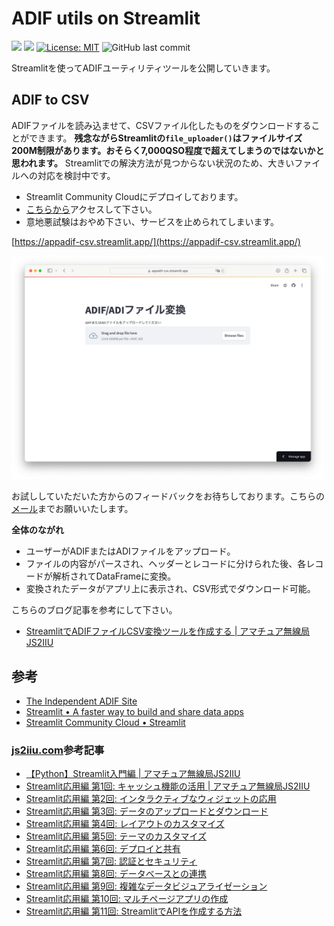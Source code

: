 # ADIF utils on Streamlit

![](https://byob.yarr.is/JS2IIU-MH/StreamlitADIF/time)
![](https://byob.yarr.is/JS2IIU-MH/StreamlitADIF/passing_lints)
[![License: MIT](https://img.shields.io/badge/License-MIT-brightgreen.svg)](LICENSE)
![GitHub last commit](https://img.shields.io/github/last-commit/JS2IIU-MH/StreamlitADIF?display_timestamp=committer&style=flat&color=blue)


Streamlitを使ってADIFユーティリティツールを公開していきます。

## ADIF to CSV

ADIFファイルを読み込ませて、CSVファイル化したものをダウンロードすることができます。 **残念ながらStreamlitの`file_uploader()`はファイルサイズ200M制限があります。おそらく7,000QSO程度で超えてしまうのではないかと思われます。** Streamlitでの解決方法が見つからない状況のため、大きいファイルへの対応を検討中です。

- Streamlit Community Cloudにデプロイしております。
- [こちらから](https://appadif-csv.streamlit.app/)アクセスして下さい。
- 意地悪試験はおやめ下さい、サービスを止められてしまいます。

[https://appadif-csv.streamlit.app/](https://appadif-csv.streamlit.app/)

[<img src="doc/007.png" width=500></img>](https://appadif-csv.streamlit.app/)

お試ししていただいた方からのフィードバックをお待ちしております。こちらの[メール](mailto:info@js2iiu.com)までお願いいたします。

**全体のながれ**

- ユーザーがADIFまたはADIファイルをアップロード。
- ファイルの内容がパースされ、ヘッダーとレコードに分けられた後、各レコードが解析されてDataFrameに変換。
- 変換されたデータがアプリ上に表示され、CSV形式でダウンロード可能。

こちらのブログ記事を参考にして下さい。

- [StreamlitでADIFファイルCSV変換ツールを作成する | アマチュア無線局JS2IIU](https://js2iiu.com/2024/09/21/streamlit-adif-csv/)

## 参考

- [The Independent ADIF Site](https://www.adif.org/)
- [Streamlit • A faster way to build and share data apps](https://streamlit.io/)
- [Streamlit Community Cloud • Streamlit](https://streamlit.io/cloud)

### [js2iiu.com](https://js2iiu.com)参考記事

- [【Python】Streamlit入門編 | アマチュア無線局JS2IIU](https://js2iiu.com/2024/08/17/pythonstreamlit-basic/)
- [Streamlit応用編 第1回: キャッシュ機能の活用 | アマチュア無線局JS2IIU](https://js2iiu.com/2024/08/28/streamlit-01-cache/)
- [Streamlit応用編 第2回: インタラクティブなウィジェットの応用](https://js2iiu.com/2024/08/29/streamlit-02-widget/)
- [Streamlit応用編 第3回: データのアップロードとダウンロード](https://js2iiu.com/2024/08/29/streamlit-03-download/)
- [Streamlit応用編 第4回: レイアウトのカスタマイズ](https://js2iiu.com/2024/08/30/streamlit-04-layout/)
- [Streamlit応用編 第5回: テーマのカスタマイズ](https://js2iiu.com/2024/08/31/streamlit-05-theme-custom/)
- [Streamlit応用編 第6回: デプロイと共有](https://js2iiu.com/2024/09/01/streamlit-06-deploy/)
- [Streamlit応用編 第7回: 認証とセキュリティ](https://js2iiu.com/2024/09/02/streamlit-07-security/)
- [Streamlit応用編 第8回: データベースとの連携](https://js2iiu.com/2024/09/02/streamlit-08-database/)
- [Streamlit応用編 第9回: 複雑なデータビジュアライゼーション](https://js2iiu.com/2024/09/05/streamlit-09-visualization/)
- [Streamlit応用編 第10回: マルチページアプリの作成](https://js2iiu.com/2024/09/06/streamlit-10-multipage/)
- [Streamlit応用編 第11回: StreamlitでAPIを作成する方法](https://js2iiu.com/2024/09/07/streamlit-11-api/)

